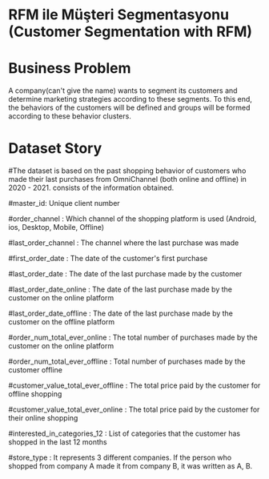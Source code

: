 # RFM ile Müşteri Segmentasyonu (Customer Segmentation with RFM)
# Business Problem

A company(can't give the name) wants to segment its customers and determine marketing strategies according to these segments.
To this end, the behaviors of the customers will be defined and groups will be formed according to these behavior clusters.

# Dataset Story
 #The dataset is based on the past shopping behavior of customers who made their last purchases from OmniChannel (both online and offline) in 2020 - 2021.
 consists of the information obtained.

 #master_id: Unique client number
 
 #order_channel : Which channel of the shopping platform is used (Android, ios, Desktop, Mobile, Offline)
 
 #last_order_channel : The channel where the last purchase was made
 
 #first_order_date : The date of the customer's first purchase
 
 #last_order_date : The date of the last purchase made by the customer
 
 #last_order_date_online : The date of the last purchase made by the customer on the online platform
 
 #last_order_date_offline : The date of the last purchase made by the customer on the offline platform
 
 #order_num_total_ever_online : The total number of purchases made by the customer on the online platform
 
 #order_num_total_ever_offline : Total number of purchases made by the customer offline
 
 #customer_value_total_ever_offline : The total price paid by the customer for offline shopping
 
 #customer_value_total_ever_online : The total price paid by the customer for their online shopping
 
 #interested_in_categories_12 : List of categories that the customer has shopped in the last 12 months
 
 #store_type : It represents 3 different companies. If the person who shopped from company A made it from company B, it was written as A, B.
